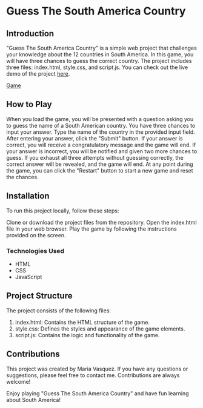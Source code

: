 # Guess The South America Country

## Introduction

"Guess The South America Country" is a simple web project that challenges your knowledge about the 12 countries in South America. In this game, you will have three chances to guess the correct country. The project includes three files: index.html, style.css, and script.js. You can check out the live demo of the project [here](https://guess-southamerica-country.netlify.app/).

[Game](./IMG/GAME.jpeg)

## How to Play

When you load the game, you will be presented with a question asking you to guess the name of a South American country.
You have three chances to input your answer. Type the name of the country in the provided input field.
After entering your answer, click the "Submit" button.
If your answer is correct, you will receive a congratulatory message and the game will end.
If your answer is incorrect, you will be notified and given two more chances to guess.
If you exhaust all three attempts without guessing correctly, the correct answer will be revealed, and the game will end.
At any point during the game, you can click the "Restart" button to start a new game and reset the chances.

## Installation

To run this project locally, follow these steps:

Clone or download the project files from the repository.
Open the index.html file in your web browser.
Play the game by following the instructions provided on the screen.

### Technologies Used

- HTML
- CSS
- JavaScript

## Project Structure

The project consists of the following files:

1. index.html: Contains the HTML structure of the game.
2. style.css: Defines the styles and appearance of the game elements.
3. script.js: Contains the logic and functionality of the game.

## Contributions

This project was created by Maria Vasquez. If you have any questions or suggestions, please feel free to contact me. Contributions are always welcome!

Enjoy playing "Guess The South America Country" and have fun learning about South America!
